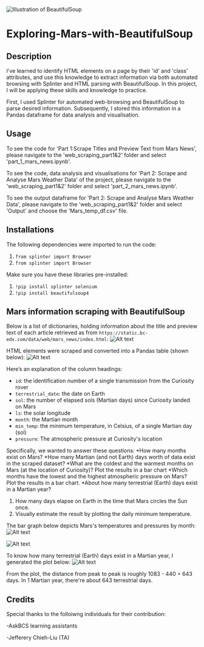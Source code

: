 ![Illustration of BeautifulSoup](https://yganalyst.github.io/assets/images/crawling.png)
# Exploring-Mars-with-BeautifulSoup
## Description
I've learned to identify HTML elements on a page by their 'id' and 'class' attributes, and use this knowledge to extract information via both automated browsing with Splinter and HTML parsing with BeautifulSoup. In this project, I will be applying these skills and knowledge to practice. 

First, I used Splinter for automated web-browsing and BeautifulSoup to parse desired information. Subsequently, I stored this information in a Pandas dataframe for data analysis and visualisation. 

## Usage
To see the code for 'Part 1:Scrape Titles and Preview Text from Mars News', please navigate to the 'web_scraping_part1&2' folder and select 'part_1_mars_news.ipynb'.

To see the code, data analysis and visualisations for 'Part 2: Scrape and Analyse Mars Weather Data' of the project, please navigate to the 'web_scraping_part1&2' folder and select 'part_2_mars_news.ipynb'.

To see the output dataframe for 'Part 2: Scrape and Analyse Mars Weather Data', please navigate to the 'web_scraping_part1&2' folder and select 'Output' and choose the 'Mars_temp_df.csv' file. 

## Installations
The following dependencies were imported to run the code:
1. `from splinter import Browser`
2. `from splinter import Browser`

Make sure you have these libraries pre-installed:
1. `!pip install splinter selenium`
2. `!pip install beautifulsoup4`

## Mars information scraping with BeautifulSoup
Below is a list of dictionaries, holding information about the title and preview text of each article retrieved as from `https://static.bc-edx.com/data/web/mars_news/index.html`:
![Alt text](<Screenshot 2023-12-18 at 2.12.39 pm.png>)

HTML elements were scraped and converted into a Pandas table (shown below):
![Alt text](<Screenshot 2023-12-18 at 2.18.12 pm.png>)

Here’s an explanation of the column headings:

* `id`: the identification number of a single transmission from the Curiosity rover
* `terrestrial_date`: the date on Earth
* `sol`: the number of elapsed sols (Martian days) since Curiosity landed on Mars
* `ls`: the solar longitude
* `month`: the Martian month
* `min_temp`: the minimum temperature, in Celsius, of a single Martian day (sol)
* `pressure`: The atmospheric pressure at Curiosity's location

Specifically, we wanted to answer these questions:
*How many months exist on Mars?
*How many Martian (and not Earth) days worth of data exist in the scraped dataset?
*What are the coldest and the warmest months on Mars (at the location of Curiosity)? Plot the results in a bar chart
*Which months have the lowest and the highest atmospheric pressure on Mars? Plot the results in a bar chart.
*About how many terrestrial (Earth) days exist in a Martian year? 
1. How many days elapse on Earth in the time that Mars circles the Sun once.
2. Visually estimate the result by plotting the daily minimum temperature.

The bar graph below depicts Mars's temperatures and pressures by month:
![Alt text](<Screenshot 2023-12-18 at 2.21.26 pm.png>)

![Alt text](<Screenshot 2023-12-18 at 2.24.10 pm.png>)

To know how many terrestrial (Earth) days exist in a Martian year, I generated the plot below:
![Alt text](<Screenshot 2023-12-18 at 2.26.06 pm.png>)

From the plot, the distance from peak to peak is roughly 1083 - 440 = 643 days. In 1 Martian year, there're about 643
terrestrial days.

## Credits
Special thanks to the folloiwng individuals for their contribution:

-AskBCS learning assistants

-Jefferery Chieh-Liu (TA)


